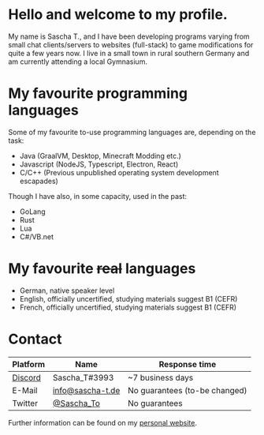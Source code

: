 # Hello and welcome to my profile.
My name is Sascha T., and I have been developing programs varying from small chat clients/servers to websites (full-stack) to game modifications for quite a few years now.
I live in a small town in rural southern Germany and am currently attending a local Gymnasium.

# My favourite programming languages
Some of my favourite to-use programming languages are, depending on the task:
- Java (GraalVM, Desktop, Minecraft Modding etc.)
- Javascript (NodeJS, Typescript, Electron, React)
- C/C++ (Previous unpublished operating system development escapades)

Though I have also, in some capacity, used in the past:
- GoLang
- Rust
- Lua
- C#/VB.net

# My favourite ~~real~~ languages
- German, native speaker level
- English, officially uncertified, studying materials suggest B1 (CEFR)
- French, officially uncertified, studying materials suggest B1 (CEFR)

# Contact
| Platform | Name | Response time |
| --- | --- | --- |
| [Discord](https://discord.gg) | Sascha_T#3993 | ~7 business days |
| E-Mail | info@sascha-t.de | No guarantees (to-be changed) |
| Twitter | [@Sascha_To](https://twitter.com/Sascha_To) | No guarantees |

Further information can be found on my [personal website](https://web.sascha-t.de).
